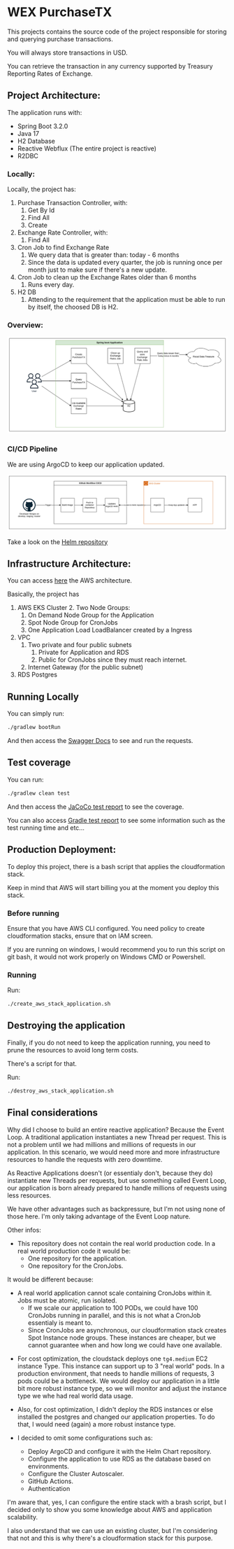 
# WEX PurchaseTX

This projects contains the source code of the project responsible for storing and querying purchase transactions.

You will always store transactions in USD.

You can retrieve the transaction in any currency supported by Treasury Reporting Rates of Exchange.

## Project Architecture:

The application runs with:

* Spring Boot 3.2.0
* Java 17
* H2 Database
* Reactive Webflux (The entire project is reactive)
* R2DBC

### Locally:
Locally, the project has:

1. Purchase Transaction Controller, with:
   1. Get By Id
   2. Find All
   3. Create
2. Exchange Rate Controller, with:
   1. Find All
3. Cron Job to find Exchange Rate
   1. We query data that is greater than: today - 6 months
   2. Since the data is updated every quarter, the job is running once per month just to make sure if there's a new update.
4. Cron Job to clean up the Exchange Rates older than 6 months
   1. Runs every day.
5. H2 DB
   1. Attending to the requirement that the application must be able to run by itself, the choosed DB is H2.
   

### Overview:

![img.png](spring_app.png)


### CI/CD Pipeline

We are using ArgoCD to keep our application updated.

![ci_cd_flow.png](ci_cd_flow.png)

Take a look on the [Helm repository](https://github.com/VitorNilson/puchase-tx-wex-helm)

## Infrastructure Architecture:

You can access [here](https://drive.google.com/file/d/1OZUOXb9kvrrqX-lSJ2SxKcDeA2zreZAh/view?usp=sharing) the AWS architecture.

Basically, the project has
1. AWS EKS Cluster
   2. Two Node Groups:
      1. On Demand Node Group for the Application
      2. Spot Node Group for CronJobs
   3. One Application Load LoadBalancer created by a Ingress
4. VPC
   1. Two private and four public subnets
      1. Private for Application and RDS
      2. Public for CronJobs since they must reach internet.
   2. Internet Gateway (for the public subnet)
5. RDS Postgres


## Running Locally

You can simply run:

```bash
./gradlew bootRun
```

And then access the [Swagger Docs](http://localhost:8080/swagger-ui.html) to see and run the requests.


## Test coverage

You can run:

```bash
./gradlew clean test
```

And then access the [JaCoCo test report](./build/reports/jacoco/test/html/index.html) to see the coverage.

You can also access [Gradle test report](./build/reports/tests/test/index.html) to see some information such as the test running time and etc...

## Production Deployment:
To deploy this project, there is a bash script that applies the cloudformation stack.

Keep in mind that AWS will start billing you at the moment you deploy this stack.


### Before running

Ensure that you have AWS CLI configured. You need policy to create cloudformation stacks, ensure that on IAM screen.

If you are running on windows, I would recommend you to run this script on git bash, it would not work properly on Windows CMD or Powershell.

### Running

Run:

```bash
./create_aws_stack_application.sh
```


## Destroying the application

Finally, if you do not need to keep the application running, you need to prune the resources to avoid long term costs.

There's a script for that.

Run:

```bash
./destroy_aws_stack_application.sh
```


## Final considerations

Why did I choose to build an entire reactive application?
Because the Event Loop.
A traditional application instantiates a new Thread per request. This is not a problem until we had millions and millions of requests in our application.
In this scenario, we would need more and more infrastructure resources to handle the requests with zero downtime.

As Reactive Applications doesn't (or essentialy don't, because they do) instantiate new Threads per requests, but use something called Event Loop,
our application is born already prepared to handle millions of requests using less resources.

We have other advantages such as backpressure, but I'm not using none of those here. I'm only taking advantage of the Event Loop nature.

Other infos:

* This repository does not contain the real world production code. In a real world production code it would be:
   - One repository for the application.
   - One repository for the CronJobs.

It would be different because:
   - A real world application cannot scale containing CronJobs within it. Jobs must be atomic, run isolated.
     -  If we scale our application to 100 PODs, we could have 100 CronJobs running in parallel, and this is not what a CronJob essentialy is meant to.
     - Since CronJobs are asynchronous, our cloudformation stack creates Spot Instance node groups. These instances are cheaper, but we cannot guarantee when and how long we could have one available.

* For cost optimization, the cloudstack deploys one `tg4.medium` EC2 instance Type. This instance can support up to 3 "real world" pods.
In a production environment, that needs to handle millions of requests, 3 pods could be a bottleneck.
We would deploy our application in a little bit more robust instance type, so we will monitor and adjust the instance type we whe had real world data usage.

* Also, for cost optimization, I didn't deploy the RDS instances or else installed the postgres and changed our application properties.
To do that, I would need (again) a more robust instance type.

* I decided to omit some configurations such as:
  * Deploy ArgoCD and configure it with the Helm Chart repository.
  * Configure the application to use RDS as the database based on environments.
  * Configure the Cluster Autoscaler.
  * GitHub Actions.
  * Authentication

I'm aware that, yes, I can configure the entire stack with a brash script, but I decided only to show you some knowledge about AWS and application scalability. 
   
I also understand that we can use an existing cluster, but I'm considering that not and this is why there's a cloudformation stack for this purpose.